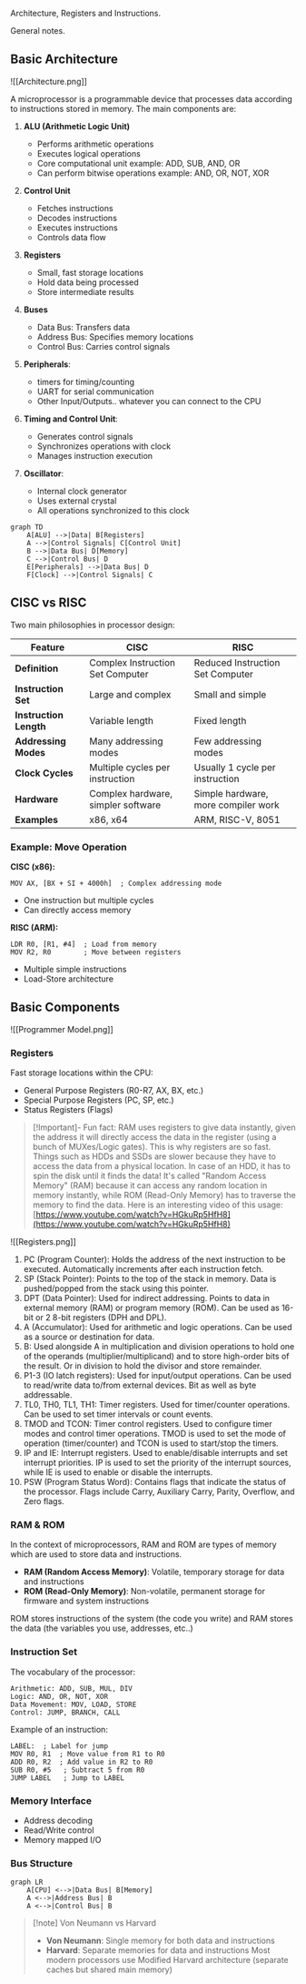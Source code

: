 Architecture, Registers and Instructions.

General notes.

## Basic Architecture

![[Architecture.png]]

A microprocessor is a programmable device that processes data according to instructions stored in memory. The main components are:

1. **ALU (Arithmetic Logic Unit)**

   - Performs arithmetic operations
   - Executes logical operations
   - Core computational unit
     example: ADD, SUB, AND, OR
   - Can perform bitwise operations
     example: AND, OR, NOT, XOR

2. **Control Unit**

   - Fetches instructions
   - Decodes instructions
   - Executes instructions
   - Controls data flow

3. **Registers**

   - Small, fast storage locations
   - Hold data being processed
   - Store intermediate results

4. **Buses**

   - Data Bus: Transfers data
   - Address Bus: Specifies memory locations
   - Control Bus: Carries control signals

5. **Peripherals**:

   - timers for timing/counting
   - UART for serial communication
   - Other Input/Outputs.. whatever you can connect to the CPU

6. **Timing and Control Unit**:

   - Generates control signals
   - Synchronizes operations with clock
   - Manages instruction execution

7. **Oscillator**:
   - Internal clock generator
   - Uses external crystal
   - All operations synchronized to this clock

```mermaid
graph TD
    A[ALU] -->|Data| B[Registers]
    A -->|Control Signals| C[Control Unit]
    B -->|Data Bus| D[Memory]
    C -->|Control Bus| D
    E[Peripherals] -->|Data Bus| D
    F[Clock] -->|Control Signals| C
```

## CISC vs RISC

Two main philosophies in processor design:

| Feature                | CISC                               | RISC                                |
| ---------------------- | ---------------------------------- | ----------------------------------- |
| **Definition**         | Complex Instruction Set Computer   | Reduced Instruction Set Computer    |
| **Instruction Set**    | Large and complex                  | Small and simple                    |
| **Instruction Length** | Variable length                    | Fixed length                        |
| **Addressing Modes**   | Many addressing modes              | Few addressing modes                |
| **Clock Cycles**       | Multiple cycles per instruction    | Usually 1 cycle per instruction     |
| **Hardware**           | Complex hardware, simpler software | Simple hardware, more compiler work |
| **Examples**           | x86, x64                           | ARM, RISC-V, 8051                   |

### Example: Move Operation

**CISC (x86):**

```assembly
MOV AX, [BX + SI + 4000h]  ; Complex addressing mode
```

- One instruction but multiple cycles
- Can directly access memory

**RISC (ARM):**

```assembly
LDR R0, [R1, #4]  ; Load from memory
MOV R2, R0        ; Move between registers
```

- Multiple simple instructions
- Load-Store architecture

## Basic Components

![[Programmer Model.png]]

### Registers

Fast storage locations within the CPU:

- General Purpose Registers (R0-R7, AX, BX, etc.)
- Special Purpose Registers (PC, SP, etc.)
- Status Registers (Flags)

> [!Important]- Fun fact: RAM uses registers to give data instantly, given the address it will directly access the data in the register (using a bunch of MUXes/Logic gates). This is why registers are so fast.
> Things such as HDDs and SSDs are slower because they have to access the data from a physical location. In case of an HDD, it has to spin the disk until it finds the data!
> It's called "Random Access Memory" (RAM) because it can access any random location in memory instantly, while ROM (Read-Only Memory) has to traverse the memory to find the data.
> Here is an interesting video of this usage:
> [https://www.youtube.com/watch?v=HGkuRp5HfH8](https://www.youtube.com/watch?v=HGkuRp5HfH8)

![[Registers.png]]

1. PC (Program Counter): Holds the address of the next instruction to be executed. Automatically increments after each instruction fetch.
2. SP (Stack Pointer): Points to the top of the stack in memory. Data is pushed/popped from the stack using this pointer.
3. DPT (Data Pointer): Used for indirect addressing. Points to data in external memory (RAM) or program memory (ROM). Can be used as 16-bit or 2 8-bit registers (DPH and DPL).
4. A (Accumulator): Used for arithmetic and logic operations. Can be used as a source or destination for data.
5. B: Used alongside A in multiplication and division operations to hold one of the operands (multiplier/multiplicand) and to store high-order bits of the result. Or in division to hold the divisor and store remainder.
6. P1-3 (IO latch registers): Used for input/output operations. Can be used to read/write data to/from external devices. Bit as well as byte addressable.
7. TL0, TH0, TL1, TH1: Timer registers. Used for timer/counter operations. Can be used to set timer intervals or count events.
8. TMOD and TCON: Timer control registers. Used to configure timer modes and control timer operations. TMOD is used to set the mode of operation (timer/counter) and TCON is used to start/stop the timers.
9. IP and IE: Interrupt registers. Used to enable/disable interrupts and set interrupt priorities. IP is used to set the priority of the interrupt sources, while IE is used to enable or disable the interrupts.
10. PSW (Program Status Word): Contains flags that indicate the status of the processor. Flags include Carry, Auxiliary Carry, Parity, Overflow, and Zero flags.


### RAM & ROM

In the context of microprocessors, RAM and ROM are types of memory which are used to store data and instructions.

- **RAM (Random Access Memory)**: Volatile, temporary storage for data and instructions
- **ROM (Read-Only Memory)**: Non-volatile, permanent storage for firmware and system instructions

ROM stores instructions of the system (the code you write) and RAM stores the data (the variables you use, addresses, etc..)

### Instruction Set

The vocabulary of the processor:

```
Arithmetic: ADD, SUB, MUL, DIV
Logic: AND, OR, NOT, XOR
Data Movement: MOV, LOAD, STORE
Control: JUMP, BRANCH, CALL
```

Example of an instruction:

```assembly
LABEL:  ; Label for jump
MOV R0, R1  ; Move value from R1 to R0
ADD R0, R2  ; Add value in R2 to R0
SUB R0, #5   ; Subtract 5 from R0
JUMP LABEL   ; Jump to LABEL
```

### Memory Interface

- Address decoding
- Read/Write control
- Memory mapped I/O

### Bus Structure

```mermaid
graph LR
    A[CPU] <-->|Data Bus| B[Memory]
    A <-->|Address Bus| B
    A <-->|Control Bus| B
```

> [!note] Von Neumann vs Harvard
>
> - **Von Neumann**: Single memory for both data and instructions
> - **Harvard**: Separate memories for data and instructions
>   Most modern processors use Modified Harvard architecture (separate caches but shared main memory)
